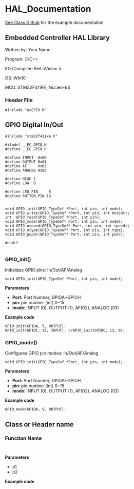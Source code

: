 # HAL\_Documentation

[See Class Github](https://github.com/ykkimhgu/EC-student/blob/main/docs/EC_HAL_Documentation.md) for the example documentation  

## Embedded Controller HAL Library

Written by: Your Name

Program: C/C++

IDE/Compiler: Keil uVision 5

OS: WIn10

MCU: STM32F411RE, Nucleo-64

### 

### Header File

 `#include "ecGPIO.h"`

## GPIO Digital In/Out

```text
#include "stm32f411xe.h"
​
#ifndef __EC_GPIO_H
#define __EC_GPIO_H
​
#define INPUT  0x00
#define OUTPUT 0x01
#define AF     0x02
#define ANALOG 0x03
​
#define HIGH 1
#define LOW  0
​
#define LED_PIN     5
#define BUTTON_PIN 13
​
​
void GPIO_init(GPIO_TypeDef *Port, int pin, int mode);
void GPIO_write(GPIO_TypeDef *Port, int pin, int Output);
int  GPIO_read(GPIO_TypeDef *Port, int pin);
void GPIO_mode(GPIO_TypeDef* Port, int pin, int mode);
void GPIO_ospeed(GPIO_TypeDef* Port, int pin, int speed);
void GPIO_otype(GPIO_TypeDef* Port, int pin, int type);
void GPIO_pupdr(GPIO_TypeDef* Port, int pin, int pudr);
​
#endif
​
```

### GPIO\_init\(\)

Initializes GPIO pins: In/Out/AF/Analog

```text
void GPIO_init(GPIO_TypeDef *Port, int pin, int mode);
```

**Parameters**

* **Port:** Port Number, GPIOA~GPIOH
* **pin**: pin number \(int\) 0~15
* **mode**: INPUT \(0\), OUTPUT \(1\), AF\(02\), ANALOG \(03\)

**Example code**

```text
GPIO_init(GPIOA, 5, OUTPUT);
GPIO_init(GPIOC, 13, INPUT); //GPIO_init(GPIOC, 13, 0);
```

### 

### GPIO\_mode\(\)

Configures GPIO pin modes: In/Out/AF/Analog

```text
void GPIO_init(GPIO_TypeDef *Port, int pin, int mode);
```

**Parameters**

* **Port:** Port Number, GPIOA~GPIOH
* **pin**: pin number \(int\) 0~15
* **mode**: INPUT \(0\), OUTPUT \(1\), AF\(02\), ANALOG \(03\)

**Example code**

```text
GPIO_mode(GPIOA, 5, OUTPUT);
```

## 

## Class or Header name

### Function Name

```text
​
```

**Parameters**

* p1
* p2

**Example code**

```text
​
```

